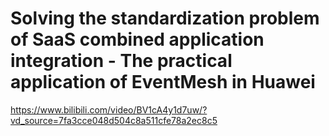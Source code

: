 # Solving the standardization problem of SaaS combined application integration - The practical application of EventMesh in Huawei

https://www.bilibili.com/video/BV1cA4y1d7uw/?vd_source=7fa3cce048d504c8a511cfe78a2ec8c5
